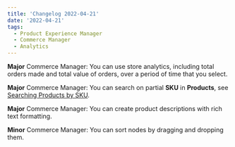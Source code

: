 ```yaml
---
title: 'Changelog 2022-04-21'
date: '2022-04-21'
tags:
  - Product Experience Manager
  - Commerce Manager
  - Analytics
---
```

**Major** Commerce Manager: You can use store analytics, including total orders made and total value of orders, over a period of time that you select.

**Major** Commerce Manager: You can search on partial **SKU** in **Products**, see [Searching Products by SKU](/docs/api/pxm/products/products).

**Major** Commerce Manager: You can create product descriptions with rich text formatting.

**Minor** Commerce Manager: You can sort nodes by dragging and dropping them.
